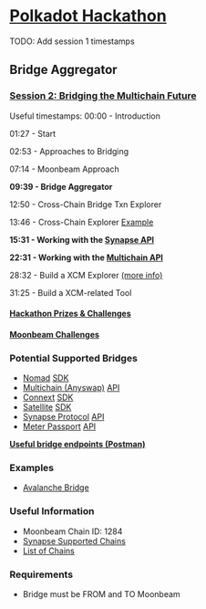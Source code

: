 # [Polkadot Hackathon](https://polkadot-na.devpost.com)

TODO: Add session 1 timestamps

## Bridge Aggregator

### [Session 2: Bridging the Multichain Future](https://www.crowdcast.io/e/polkadot-hackathon)

Useful timestamps:
00:00 - Introduction

01:27 - Start

02:53 - Approaches to Bridging

07:14 - Moonbeam Approach

**09:39 - Bridge Aggregator**

12:50 - Cross-Chain Bridge Txn Explorer

13:46 - Cross-Chain Explorer [Example](https://anyswap.net/)

**15:31 - Working with the [Synapse API](https://syn-api-x.herokuapp.com/apidoc)**

**22:31 - Working with the [Multichain API](https://github.com/anyswap/CrossChain-Bridge/wiki/Bridge-api-for-frontend)**

28:32 - Build a XCM Explorer [(more info)](https://www.crowdcast.io/e/polkadot-hackathon/1)

31:25 - Build a XCM-related Tool

#### [Hackathon Prizes & Challenges](https://angelhack.notion.site/Polkadot-Hackathon-North-America-Edition-Participants-Guide-0f6d16e7db4849a9a4902241f0d4a5cf#7760e9aa3f5f4c8f90869504db40c665)

#### [Moonbeam Challenges](https://angelhack.notion.site/Polkadot-Hackathon-North-America-Edition-Participants-Guide-0f6d16e7db4849a9a4902241f0d4a5cf#7760e9aa3f5f4c8f90869504db40c665)

### Potential Supported Bridges

- [Nomad](https://app.nomad.xyz/) [SDK](https://docs.nomad.xyz/dev/sdk.html)
- [Multichain (Anyswap)](https://app.multichain.org/#/router) [API](https://github.com/anyswap/CrossChain-Bridge/wiki/CrossChain-Bridge-API#restful-api-reference)
- [Connext](https://bridge.connext.network/?sendingChainId=1284) [SDK](https://docs.connext.network/developers/sdk/sdk-quickstart)
- [Satellite](https://satellite.money/?source=moonbeam) [SDK](https://docs.axelar.dev/dev/axelarjs-sdk/intro)
- [Synapse Protocol](https://synapseprotocol.com/) [API](https://syn-api-x.herokuapp.com/apidoc/#api-_header)
- [Meter Passport](https://passport.meter.io/#/) [API](https://github.com/meterio/meterify#web3-method-supported)

**[Useful bridge endpoints (Postman)](https://go.postman.co/workspace/Moonbeam-Bridge-Aggregator~68b21d5c-33c0-462c-a0a8-76f1cb33b699/collection/8082526-857baefb-97e3-46a8-bff9-b11cae311bf2)**

### Examples

- [Avalanche Bridge](https://bridge.avax.network/)

### Useful Information

- Moonbeam Chain ID: 1284
- [Synapse Supported Chains](https://github.com/synapsecns/sdk/blob/master/src/common/chainid.ts#L1)
- [List of Chains](https://chainlist.org/)

### Requirements

- Bridge must be FROM and TO Moonbeam

